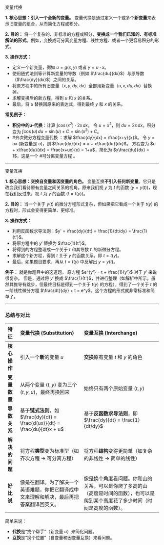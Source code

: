 

变量代换

**1. 核心思想：引入一个全新的变量。**
变量代换是通过定义一个或多个**新变量**来表示旧变量的组合，从而简化方程或积分。

**2. 目的：**
将一个复杂的、非标准的方程或积分，**变换成一个我们已知的、有标准解法的形式**。例如，变换成可分离变量方程、线性方程、或者一个更容易积分的形式。

**3. 操作方式：**
-   定义一个新变量，例如 $u = g(x, y)$ 或者 $y = u \cdot x$。
-   使用链式法则等计算新变量的导数（例如 $\frac{du}{dx}$）与原导数（$\frac{dy}{dx}$）之间的关系。
-   将原方程中的所有旧变量（$x, y, dy, dx$）全部用新变量（$u, x, du, dx$）替换掉。
-   求解变换后的新方程，得到 $u$ 和 $x$ 的关系。
-   最后，将 $u$ 替换回原来的表达式，得到最终 $y$ 和 $x$ 的关系。

**常见例子：**
-   **积分中的u-代换**：计算 $\int \cos(x^2) \cdot 2x \, dx$。
    令 $u = x^2$，则 $du = 2x \, dx$。积分变为 $\int \cos(u) \, du = \sin(u) + C = \sin(x^2) + C$。
-   #齐次微分方程变量代换 ：求解 $\frac{dy}{dx} = \frac{x+y}{x}$。
    令 $y = ux$ (新变量是 $u$)，则 $\frac{dy}{dx} = u + x\frac{du}{dx}$。
    方程变为 $u + x\frac{du}{dx} = \frac{x+ux}{x} = 1+u$，简化为 $x\frac{du}{dx} = 1$，这是一个 #可分离变量方程 。

---

变量互换

**1. 核心思想：交换自变量和因变量的角色。**
变量互换**不引入任何新变量**。它只是改变我们看待原有变量之间关系的视角。原来我们视 $y$ 为 $t$ 的函数 ($y=y(t)$)，现在我们反过来，视 $t$ 为 $y$ 的函数 ($t=t(y)$)。

**2. 目的：**
当一个关于 $y(t)$ 的微分方程形式复杂，但如果把它看成一个关于 $t(y)$ 的方程时，形式会变得更简单、更标准。

**3. 操作方式：**
-   利用反函数求导法则：$y' = \frac{dy}{dt} = \frac{1}{dt/dy} = \frac{1}{t'}$。
-   将原方程中的 $y'$ 替换为 $\frac{1}{t'}$。
-   将得到的方程整理成一个关于 $t$ 和其导数 $t'$ 的新微分方程。
-   求解这个新方程，得到 $t$ 关于 $y$ 的函数关系，即 $t=t(y)$。
-   最后，如果题目要求，再从 $t=t(y)$ 中反解出 $y=y(t)$。

**例子：**
就是你题目中的这道题。
原方程 $e^{y'} = t + \frac{1}{y'}$ 对于 $y'$ 来说很复杂。
但是，通过将 $y'$ 换成 $\frac{1}{t'}$，并进行整理（如解析中所示，虽然其推导有跳步，但最终目标是得到一个关于 $t(y)$ 的方程），得到了一个关于 $t$ 的一阶线性微分方程 $\frac{dt}{dy} + t = e^y$。这个方程的形式就非常标准和简单了。

---

### **总结与对比**

| 特征 | **变量代换 (Substitution)** | **变量互换 (Interchange)** |
| :--- | :--- | :--- |
| **核心操作** | 引入一个**新**的变量 $u$ | **交换**原有变量 $t$ 和 $y$ 的角色 |
| **变量数量** | 从两个变量 ($t, y$) 变为三个 ($t, y, u$)，最终再换回来 | 始终只有两个原始变量 ($t, y$) |
| **导数关系** | 基于**链式法则**，如 $\frac{dy}{dt} = \frac{d(ux)}{dt} = \frac{du}{dt}x + u$ | 基于**反函数求导法则**，即 $\frac{dy}{dt} = \frac{1}{dt/dy}$ |
| **解决的问题** | 将方程**类型**变为标准型（如齐次方程 -> 可分离方程） | 将方程**结构**变得更简单（如复杂的非线性 -> 简单的线性） |
| **好比说** | 像是在翻译。为了解决一个英语难题，你把它翻译成中文来理解和解决，最后再把答案翻译回英文。 | 像是换个角度看问题。你和山的关系，可以是你爬了多高的山（高度是时间的函数），也可以是爬到某个高度花了多少时间（时间是高度的函数）。 |

简单来说：
-   **代换**是“找个帮手”（新变量 $u$）来简化问题。
-   **互换**是“换个位置”（自变量和因变量互换）来看问题。